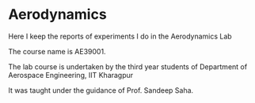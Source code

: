 # Aerodynamics

Here I keep the reports of experiments I do in the Aerodynamics Lab

The course name is AE39001.

The lab course is undertaken by the third year students of Department of Aerospace Engineering, IIT Kharagpur

It was taught under the guidance of Prof. Sandeep Saha.

